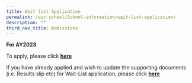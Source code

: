 ```yaml
---
title: Wait list Application
permalink: /our-school/School-information/wait-list-application/
description: ""
third_nav_title: Admissions
---
```

**For AY2023**

To apply, please click **[here](https://go.gov.sg/nhps-wl)**

If you have already applied and wish to update the supporting documents (i.e. Results slip etc) for Wait-List application, please click **[here](https://go.gov.sg/nhps-wlupdate)**